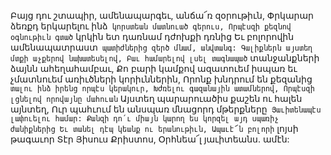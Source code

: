 
Բայց դու շտապիր, ամենապարգեւ, անճա՜ռ
զօրութիւն,
Փրկարար ձեռքդ երկարելու ինձ` կորստեան
մատնուած գերուս,
Որպէսզի քեզնով օգնութիւն գտած` կրկին ետ
դառնամ դժոխքի դռնից
Եւ բոլորովին ամենապատրաստ` պատիժներից
զերծ մնամ, անվտանգ:
Գալիքներն այստեղ մտքի աչքերով
նախատեսելով,
Բաւ համարելով լսել տագնապած` տանջանքների
ձայնն ահեղահամբաւ,
Քո բարի կամքով ազատուեմ իսպառ եւ
չմատնուեմ առիւծների կորիւններին,
Որոնք խնդրում են քեզանից` տալու ինձ իրենց
որպէս կերակուր,
Խժռելու գազանային ատամներով,
Որպէսզի լցնելով որովայնը մահուան`
Այստեղ պարարուածիս քաշեն ու հալեն այնտեղ,
Ուր պահւում են անսպառ մնացորդ մթերքները`
Յաւիտենապէս լափուելու համար:
Քանզի դո՛ւ միայն կարող ես կորզել այդ սպառիչ
ժանիքներից
Եւ տանել դէպ կեանք ու երանութիւն,
Ապաւէ՜ն բոլորի` լոյսի թագաւոր
Տէր Յիսուս Քրիստոս,
Օրհնեա՜լ յաւիտեանս. ամէն:


